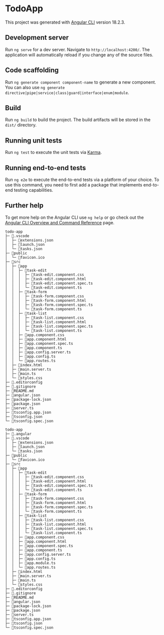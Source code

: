 # TodoApp

This project was generated with [Angular CLI](https://github.com/angular/angular-cli) version 18.2.3.

## Development server

Run `ng serve` for a dev server. Navigate to `http://localhost:4200/`. The application will automatically reload if you change any of the source files.

## Code scaffolding

Run `ng generate component component-name` to generate a new component. You can also use `ng generate directive|pipe|service|class|guard|interface|enum|module`.

## Build

Run `ng build` to build the project. The build artifacts will be stored in the `dist/` directory.

## Running unit tests

Run `ng test` to execute the unit tests via [Karma](https://karma-runner.github.io).

## Running end-to-end tests

Run `ng e2e` to execute the end-to-end tests via a platform of your choice. To use this command, you need to first add a package that implements end-to-end testing capabilities.

## Further help

To get more help on the Angular CLI use `ng help` or go check out the [Angular CLI Overview and Command Reference](https://angular.dev/tools/cli) page.

```
todo-app
├─ 📁.vscode
│  ├─ 📄extensions.json
│  ├─ 📄launch.json
│  └─ 📄tasks.json
├─ 📁public
│  └─ 📄favicon.ico
├─ 📁src
│  ├─ 📁app
│  │  ├─ 📁task-edit
│  │  │  ├─ 📄task-edit.component.css
│  │  │  ├─ 📄task-edit.component.html
│  │  │  ├─ 📄task-edit.component.spec.ts
│  │  │  └─ 📄task-edit.component.ts
│  │  ├─ 📁task-form
│  │  │  ├─ 📄task-form.component.css
│  │  │  ├─ 📄task-form.component.html
│  │  │  ├─ 📄task-form.component.spec.ts
│  │  │  └─ 📄task-form.component.ts
│  │  ├─ 📁task-list
│  │  │  ├─ 📄task-list.component.css
│  │  │  ├─ 📄task-list.component.html
│  │  │  ├─ 📄task-list.component.spec.ts
│  │  │  └─ 📄task-list.component.ts
│  │  ├─ 📄app.component.css
│  │  ├─ 📄app.component.html
│  │  ├─ 📄app.component.spec.ts
│  │  ├─ 📄app.component.ts
│  │  ├─ 📄app.config.server.ts
│  │  ├─ 📄app.config.ts
│  │  └─ 📄app.routes.ts
│  ├─ 📄index.html
│  ├─ 📄main.server.ts
│  ├─ 📄main.ts
│  └─ 📄styles.css
├─ 📄.editorconfig
├─ 📄.gitignore
├─ 📄README.md
├─ 📄angular.json
├─ 📄package-lock.json
├─ 📄package.json
├─ 📄server.ts
├─ 📄tsconfig.app.json
├─ 📄tsconfig.json
└─ 📄tsconfig.spec.json
```
```
todo-app
├─ 📁.angular
├─ 📁.vscode
│  ├─ 📄extensions.json
│  ├─ 📄launch.json
│  └─ 📄tasks.json
├─ 📁public
│  └─ 📄favicon.ico
├─ 📁src
│  ├─ 📁app
│  │  ├─ 📁task-edit
│  │  │  ├─ 📄task-edit.component.css
│  │  │  ├─ 📄task-edit.component.html
│  │  │  ├─ 📄task-edit.component.spec.ts
│  │  │  └─ 📄task-edit.component.ts
│  │  ├─ 📁task-form
│  │  │  ├─ 📄task-form.component.css
│  │  │  ├─ 📄task-form.component.html
│  │  │  ├─ 📄task-form.component.spec.ts
│  │  │  └─ 📄task-form.component.ts
│  │  ├─ 📁task-list
│  │  │  ├─ 📄task-list.component.css
│  │  │  ├─ 📄task-list.component.html
│  │  │  ├─ 📄task-list.component.spec.ts
│  │  │  └─ 📄task-list.component.ts
│  │  ├─ 📄app.component.css
│  │  ├─ 📄app.component.html
│  │  ├─ 📄app.component.spec.ts
│  │  ├─ 📄app.component.ts
│  │  ├─ 📄app.config.server.ts
│  │  ├─ 📄app.config.ts
│  │  ├─ 📄app.module.ts
│  │  └─ 📄app.routes.ts
│  ├─ 📄index.html
│  ├─ 📄main.server.ts
│  ├─ 📄main.ts
│  └─ 📄styles.css
├─ 📄.editorconfig
├─ 📄.gitignore
├─ 📄README.md
├─ 📄angular.json
├─ 📄package-lock.json
├─ 📄package.json
├─ 📄server.ts
├─ 📄tsconfig.app.json
├─ 📄tsconfig.json
└─ 📄tsconfig.spec.json
```